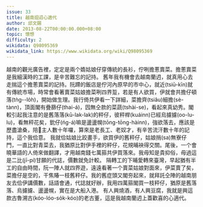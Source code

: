 ```yaml
---
issue: 33
title: 越南𨑨迌心適代
author: 邱文錫
date: 2013-08-22T00:00:00.000+08:00
topic: 懷想
difficulty: 2
wikidata: Q98095369
wikidata_link: https://www.wikidata.org/wiki/Q98095369
---
```

越南的觀光廣告裡，定定是兩个媠姑娘仔穿傳統的長衫，佇咧擔蔥賣菜。擔蔥賣菜是我細漢時的工課，是辛苦難忘的記持。
舊年我有機會去越南蘭迌，就真用心去走揣這个擔蔥賣菜的記持。阮蹛的飯店是佇河內原早的市中心，就近(tsiū-kīn)就有傳統市場，時常會看著賣菜姑娘擔菜咧四界踅，若是有人欲買，伊就會共擔仔頓落(tǹg--lo̍h)，開始做生理。我行倚共伊看一下詳細，菜擔齊(tsiâu)細擔(sè-tànn)，頂面閣有疊篩仔(thai-á)，囥無仝款的菜蔬(tshài-se)，看起來真幼秀。閣較引起我注意的是舊落落(kū-lak-lak)的秤仔，彼秤桿(kuáinn)已經烏攄攄(oo-lu-lu)，看無秤花矣，鈗仔(ńg-á)嘛是盪盪幌(tōng-tōng-hàinn)，強欲落去，應該是歷盡滄桑，陪𪜶主人數十年囉，算來是老長工、老奴才，有辛苦流汗數十年的記持，這个我佮意。
我就佮姑娘比跤畫手，欲買伊的舊秤仔，姑娘捎(sa)無寮仔門，一直比對青菜去，我猶原比對伊手裡的秤仔，花規晡袂得交關。尾後，一个會曉華語的人倚來做翻譯，才用越南錢七萬箍共伊買落來。我毋知是貴抑俗，毋過這是二比(jī-pí)甘願的代誌，價數就免計較。
隔轉工的下晡愛轉來臺灣，早起猶有半工的自由時間，阮一陣人就四界遊，遠遠看著一个賣菜姑娘對面來，伊菜賣了矣，菜擔仔是空的，干焦賰一枝舊秤仔。我的舊症頭又閣夯起來，就拜託仝陣的越南朋友去佮伊講價數，話語會通，代誌就好辦，我用四萬箍閣買一枝秤仔，猶原是舊落落、烏攄攄、盪盪幌，實在是大船入港。
有人興燒酒，有人興豆腐，我就是興這款古魯溯古(kóo-lóo-so̍k-kóo)的老古董，這是我越南蘭迌上蓋歡喜的心適代。